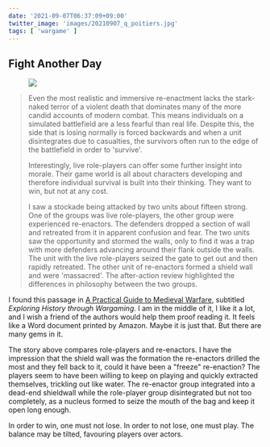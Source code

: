 ```yaml
---
date: '2021-09-07T06:37:09+09:00'
twitter_image: 'images/20210907_q_poitiers.jpg'
tags: [ 'wargame' ]
---
```


## Fight Another Day

<figure class="right largest">
<a href="https://www.dhi.ac.uk/onlinefroissart/apparatus.jsp?type=minicom&node=P63"><img src="images/20210907_wall.jpg" loading="lazy" /></a>
<figcaption>
</figcaption>
</figure>

> Even the most realistic and immersive re-enactment lacks the stark-naked terror of a violent death that dominates many of the more candid accounts of modern combat. This means individuals on a simulated battlefield are a less fearful than real life. Despite this, the side that is losing normally is forced backwards and when a unit disintegrates due to casualties, the survivors often run to the edge of the battlefield in order to 'survive'.
>
> Interestingly, live role-players can offer some further insight into morale. Their game world is all about characters developing and therefore individual survival is built into their thinking. They want to win, but not at any cost.
>
> I saw a stockade being attacked by two units about fifteen strong.
> One of the groups was live role-players, the other group were experienced re-enactors. The defenders dropped a section of wall and retreated from it in apparent confusion and fear. The two units saw the opportunity and stormed the walls, only to find it was a trap with more defenders advancing around their flank outside the walls. The unit with the live role-players seized the gate to get out and then rapidly retreated. The other unit of re-enactors formed a shield wall and were 'massacred'. The after-action review highlighted the differences in philosophy between the two groups.

I found this passage in [A Practical Guide to Medieval Warfare](https://www.amazon.com/Practical-Guide-Medieval-Warfare-Exploring-ebook/dp/B08F5LMCJF/ref=sr_1_1), subtitled _Exploring History through Wargaming_. I am in the middle of it, I like it a lot, and I wish a friend of the authors would help them proof reading it. It feels like a Word document printed by Amazon. Maybe it is just that. But there are many gems in it.

The story above compares role-players and re-enactors. I have the impression that the shield wall was the formation the re-enactors drilled the most and they fell back to it, could it have been a "freeze" re-enaction? The players seem to have been willing to keep on playing and quickly extracted themselves, trickling out like water. The re-enactor group integrated into a dead-end shieldwall while the role-player group disintegrated but not too completely, as a nucleus formed to seize the mouth of the bag and keep it open long enough.

In order to win, one must not lose. In order to not lose, one must play. The balance may be tilted, favouring players over actors.

